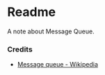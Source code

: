 # Readme
A note about Message Queue.

### Credits
- [Message queue - Wikipedia](https://en.wikipedia.org/wiki/Message_queue)
